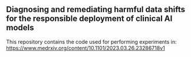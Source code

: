 ## Diagnosing and remediating harmful data shifts for the responsible deployment of clinical AI models 

This repository contains the code used for performing experiments in:
https://www.medrxiv.org/content/10.1101/2023.03.26.23286718v1
